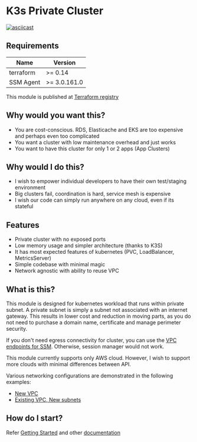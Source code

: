 # K3s Private Cluster

[![asciicast](https://asciinema.org/a/386840.svg)](https://asciinema.org/a/386840)

## Requirements

| Name      | Version      |
| --------- | ------------ |
| terraform | >= 0.14      |
| SSM Agent | >= 3.0.161.0 |

This module is published at [Terraform registry](https://registry.terraform.io/modules/sagittaros/private-cloud/k3s/latest)

## Why would you want this?

- You are cost-conscious. RDS, Elasticache and EKS are too expensive and perhaps even too complicated
- You want a cluster with low maintenance overhead and just works
- You want to have this cluster for only 1 or 2 apps (App Clusters)

## Why would I do this?

- I wish to empower individual developers to have their own test/staging environment
- Big clusters fail, coordination is hard, service mesh is expensive
- I wish our code can simply run anywhere on any cloud, even if its stateful

## Features

- Private cluster with no exposed ports
- Low memory usage and simpler architecture (thanks to K3S)
- It has most expected features of kubernetes (PVC, LoadBalancer, MetricsServer)
- Simple codebase with minimal magic
- Network agnostic with ability to reuse VPC

## What is this?

This module is designed for kubernetes workload that runs within private subnet. A private subnet is simply a subnet not associated with an internet gateway. This results in lower cost and reduction in moving parts, as you do not need to purchase a domain name, certificate and manage perimeter security.

If you don't need egress connectivity for cluster, you can use the [VPC endpoints for SSM](./extras/ssm_vpc_endpoints). Otherwise, session manager would not work.

This module currently supports only AWS cloud. However, I wish to support more clouds with minimal differences between API.

Various networking configurations are demonstrated in the following examples:

- [New VPC](./examples/k3s-in-new-vpc)
- [Existing VPC, New subnets](./examples/k3s-in-existing-vpc)

## How do I start?

Refer [Getting Started](./docs/getting-started.md) and other [documentation](./docs)
